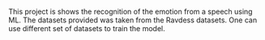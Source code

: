 This project is shows the recognition of the emotion from a speech using ML. The datasets provided was taken from the Ravdess datasets. One can use different set of datasets to train the model.
